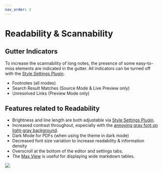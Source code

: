 ```yaml
---
nav_order: 3
---
```


# Readability & Scannability

## Gutter Indicators
To increase the scannability of long notes, the presence of some easy-to-miss elements are indicated in the gutter. All indicators can be turned off with the [Style Settings Plugin](https://github.com/mgmeyers/obsidian-style-settings/).
- Footnotes (all modes)
- Search Result Matches (Source Mode & Live Preview only)
- Unresolved Links (Preview Mode only)

## Features related to Readability
- Brightness and line length are both adjustable via [Style Settings Plugin](https://github.com/mgmeyers/obsidian-style-settings/).
- Increased contrast throughout, especially with the [annoying gray font on light-gray background](https://forum.obsidian.md/t/enhance-default-color-contrast-of-the-icons/23045/3).
- Dark Mode for PDFs (when using the theme in dark mode)
- Decreased font size variation to increase readability & information density
- Overscroll at the bottom of the editor and settings tabs.
- The [Max View](#max-view--focus-view) is useful for displaying wide markdown tables.

![](https://user-images.githubusercontent.com/73286100/144147616-59ba2513-78cc-4143-91e5-c222bc307bd9.gif)

